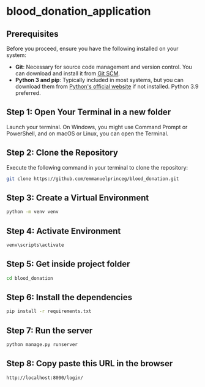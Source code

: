 # blood_donation_application

## Prerequisites
Before you proceed, ensure you have the following installed on your system:
- **Git**: Necessary for source code management and version control. You can download and install it from [Git SCM](https://git-scm.com/). 
- **Python 3 and pip**: Typically included in most systems, but you can download them from [Python's official website](https://www.python.org/downloads/) if not installed. Python 3.9 preferred.

## Step 1: Open Your Terminal in a new folder
Launch your terminal. On Windows, you might use Command Prompt or PowerShell, and on macOS or Linux, you can open the Terminal.

## Step 2: Clone the Repository
Execute the following command in your terminal to clone the repository:
```bash
git clone https://github.com/emmanuelprinceg/blood_donation.git
```

## Step 3: Create a Virtual Environment
```bash
python -m venv venv
```

## Step 4: Activate Environment
```bash
venv\scripts\activate
```

## Step 5: Get inside project folder
```bash
cd blood_donation
```

## Step 6: Install the dependencies
```bash
pip install -r requirements.txt
```

## Step 7: Run the server
```bash
python manage.py runserver
```

## Step 8: Copy paste this URL in the browser
```bash
http://localhost:8000/login/
```




